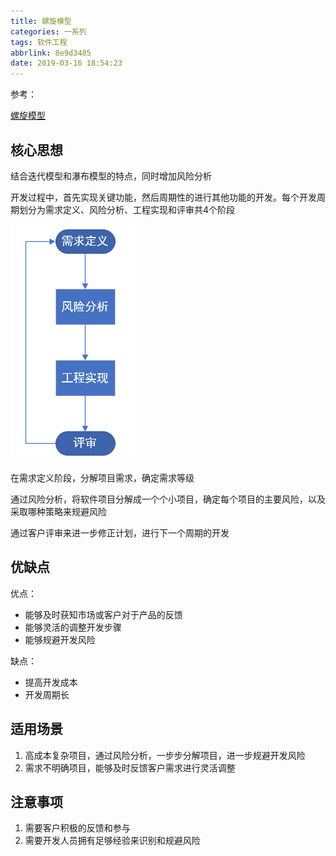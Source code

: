 ```yaml
---
title: 螺旋模型
categories: 一系列
tags: 软件工程
abbrlink: 8e9d3485
date: 2019-03-16 18:54:23
---
```


参考：

[螺旋模型](https://baike.baidu.com/item/%E8%9E%BA%E6%97%8B%E6%A8%A1%E5%9E%8B)

## 核心思想

结合迭代模型和瀑布模型的特点，同时增加风险分析

开发过程中，首先实现关键功能，然后周期性的进行其他功能的开发。每个开发周期划分为需求定义、风险分析、工程实现和评审共4个阶段

![](/images/螺旋模型/螺旋模型.PNG)

在需求定义阶段，分解项目需求，确定需求等级

通过风险分析，将软件项目分解成一个个小项目，确定每个项目的主要风险，以及采取哪种策略来规避风险

通过客户评审来进一步修正计划，进行下一个周期的开发

## 优缺点

优点：

* 能够及时获知市场或客户对于产品的反馈
* 能够灵活的调整开发步骤
* 能够规避开发风险

缺点：

* 提高开发成本
* 开发周期长

## 适用场景

1. 高成本复杂项目，通过风险分析，一步步分解项目，进一步规避开发风险
2. 需求不明确项目，能够及时反馈客户需求进行灵活调整

## 注意事项

1. 需要客户积极的反馈和参与
2. 需要开发人员拥有足够经验来识别和规避风险